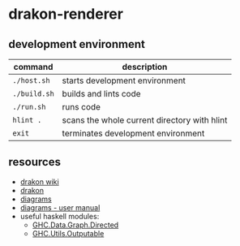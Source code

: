 # drakon-renderer

## development environment

| command | description |
| --- | --- |
| `./host.sh` | starts development environment |
| `./build.sh` | builds and lints code |
| `./run.sh` | runs code |
| `hlint .` | scans the whole current directory with hlint |
| `exit` | terminates development environment |

## resources

* [drakon wiki](https://en.m.wikipedia.org/wiki/DRAKON)
* [drakon](https://drakonhub.com/read/docs)
* [diagrams](https://archives.haskell.org/projects.haskell.org/diagrams/doc/quickstart.html#introduction)
* [diagrams - user manual](https://archives.haskell.org/projects.haskell.org/diagrams/doc/manual.html)
* useful haskell modules:
  * [GHC.Data.Graph.Directed](https://hackage.haskell.org/package/ghc-9.4.7/docs/GHC-Data-Graph-Directed.html)
  * [GHC.Utils.Outputable](https://hackage.haskell.org/package/ghc-9.4.7/docs/GHC-Utils-Outputable.html)